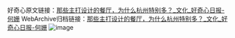 好奇心原文链接：[那些主打设计的餐厅，为什么杭州特别多？_文化_好奇心日报-何姗](https://www.qdaily.com/articles/3268.html)
WebArchive归档链接：[那些主打设计的餐厅，为什么杭州特别多？_文化_好奇心日报-何姗](http://web.archive.org/web/20180922200136/http://www.qdaily.com:80/articles/3268.html)
![image](http://ww3.sinaimg.cn/large/007d5XDply1g3v6x5gfgsj30u06ekqv5)